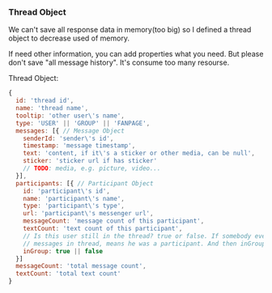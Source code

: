 ### Thread Object

We can't save all response data in memory(too big) so I defined a thread
object to decrease used of memory.

If need other information, you can add properties what you need. But please
don't save "all message history". It's consume too many resourse.

Thread Object:
```js
{
  id: 'thread id',
  name: 'thread name',
  tooltip: 'other user\'s name',
  type: 'USER' || 'GROUP' || 'FANPAGE',
  messages: [{ // Message Object
    senderId: 'sender\'s id',
    timestamp: 'message timestamp',
    text: 'content, if it\'s a sticker or other media, can be null',
    sticker: 'sticker url if has sticker'
    // TODO: media, e.g. picture, video...
  }],
  participants: [{ // Participant Object
    id: 'participant\'s id',
    name: 'participant\'s name',
    type: 'participant\'s type',
    url: 'participant\'s messenger url',
    messageCount: 'message count of this participant',
    textCount: 'text count of this participant',
    // Is this user still in the thread? true or false. If somebody ever send
    // messages in thread, means he was a participant. And then inGroup is false.
    inGroup: true || false
  }]
  messageCount: 'total message count',
  textCount: 'total text count'
}
```
